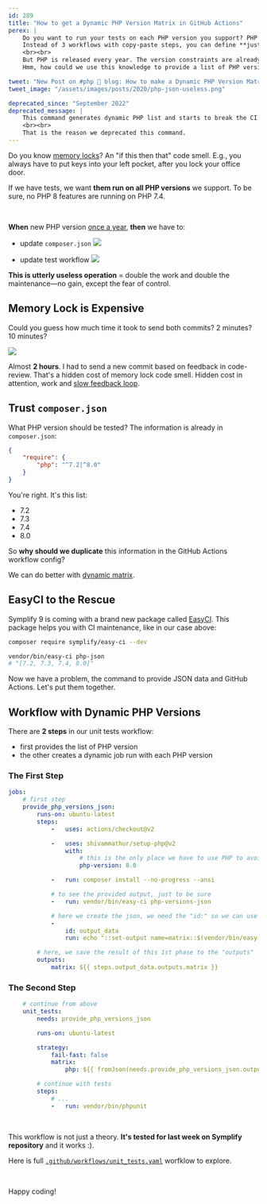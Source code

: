 ```yaml
---
id: 289
title: "How to get a Dynamic PHP Version Matrix in GitHub Actions"
perex: |
    Do you want to run your tests on each PHP version you support? PHP 7.3, 7.4 and 8.0?
    Instead of 3 workflows with copy-paste steps, you can define **just one with a matrix for PHP versions**.
    <br><br>
    But PHP is released every year. The version constraints are already defined in `composer.json`.
    Hmm, how could we use this knowledge to provide a list of PHP version for a dynamic matrix?

tweet: "New Post on #php 🐘 blog: How to make a Dynamic PHP Version Matrix in GitHub Actions"
tweet_image: "/assets/images/posts/2020/php-json-useless.png"

deprecated_since: "September 2022"
deprecated_message: |
    This command generates dynamic PHP list and starts to break the CI in times the upgrade is not in the plan. The idea of forced upgrade did not work.
    <br><br>
    That is the reason we deprecated this command.
---
```


Do you know [memory locks](/blog/2018/08/27/why-and-how-to-avoid-the-memory-lock/)? An "if this then that" code smell. E.g., you always have to put keys into your left pocket, after you lock your office door.

If we have tests, we want **them run on all PHP versions** we support. To be sure, no PHP 8 features are running on PHP 7.4.

<br>

**When** new PHP version [once a year](/blog/2017/10/30/what-can-you-learn-from-menstruation-and-symfony-releases/), **then** we have to:

- update `composer.json`
  <img src="/assets/images/posts/2020/php-json-composer.png" class="img-thumbnail">

- update test workflow
  <img src="/assets/images/posts/2020/php-json-useless.png" class="img-thumbnail">

**This is utterly useless operation** = double the work and double the maintenance—no gain, except the fear of control.

## Memory Lock is Expensive

Could you guess how much time it took to send both commits? 2 minutes? 10 minutes?

<img src="/assets/images/posts/2020/php-json-time.png" class="img-thumbnail">

Almost **2 hours**. I had to send a new commit based on feedback in code-review. That's a hidden cost of memory lock code smell.
Hidden cost in attention, work and [slow feedback loop](/blog/2020/01/13/why-is-first-instant-feedback-crucial-to-developers/).

## Trust `composer.json`

What PHP version should be tested? The information is already in `composer.json`:

```json
{
    "require": {
        "php": "^7.2|^8.0"
    }
}
```

You're right. It's this list:

- 7.2
- 7.3
- 7.4
- 8.0

So **why should we duplicate** this information in the GitHub Actions workflow config?

We can do better with [dynamic matrix](/blog/2020/11/16/how-to-make-dynamic-matrix-in-github-actions/).

## EasyCI to the Rescue

Symplify 9 is coming with a brand new package called [EasyCI](https://github.com/symplify/easy-ci). This package helps you with CI maintenance, like in our case above:

```bash
composer require symplify/easy-ci --dev

vendor/bin/easy-ci php-json
# "[7.2, 7.3, 7.4, 8.0]"
```

Now we have a problem, the command to provide JSON data and GitHub Actions. Let's put them together.

## Workflow with Dynamic PHP Versions

There are **2 steps** in our unit tests workflow:

- first provides the list of PHP version
- the other creates a dynamic job run with each PHP version

### The First Step

```yaml
jobs:
    # first step
    provide_php_versions_json:
        runs-on: ubuntu-latest
        steps:
            -   uses: actions/checkout@v2

            -   uses: shivammathur/setup-php@v2
                with:
                    # this is the only place we have to use PHP to avoid the lock to bash scripting
                    php-version: 8.0

            -   run: composer install --no-progress --ansi

            # to see the provided output, just to be sure
            -   run: vendor/bin/easy-ci php-versions-json

            # here we create the json, we need the "id:" so we can use it in "outputs" bellow
            -
                id: output_data
                run: echo "::set-output name=matrix::$(vendor/bin/easy-ci php-versions-json)"

        # here, we save the result of this 1st phase to the "outputs"
        outputs:
            matrix: ${{ steps.output_data.outputs.matrix }}
```

### The Second Step

```yaml
    # continue from above
    unit_tests:
        needs: provide_php_versions_json

        runs-on: ubuntu-latest

        strategy:
            fail-fast: false
            matrix:
                php: ${{ fromJson(needs.provide_php_versions_json.outputs.matrix) }}

        # continue with tests
        steps:
            # ...
            -   run: vendor/bin/phpunit
```

<br>

This workflow is not just a theory. **It's tested for last week on Symplify repository** and it works :).

Here is full [`.github/workflows/unit_tests.yaml`](https://github.com/symplify/symplify/blob/aeb8e03dfb2948474f5a7d267ab05541ee00d90b/.github/workflows/unit_tests.yaml) worfklow to explore.

<br>

Happy coding!
